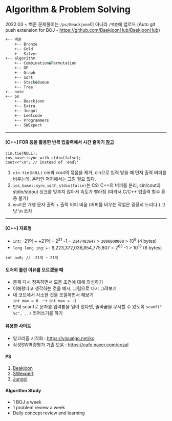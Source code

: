 # Algorithm & Problem Solving

2022.03 ~ 백준 문제풀이는 `/ps/Beackjoon`이 아니라 `/백준`에 업로드
(Auto git push extension for BOJ - https://github.com/BaekjoonHub/BaekjoonHub)

```bash
+-- 백준
    +-- Bronze
    +-- Gold
    +-- Silver
+-- algorithm
    +-- Combination&Permutation
    +-- DP
    +-- Graph
    +-- Sort
    +-- Stack&Queue
    +-- Tree
+-- note
+-- ps
    +-- Beackjoon
    +-- Extra
    +-- Jungol
    +-- Leetcode
    +-- Programmers
    +-- SWExpert
```

****

#### [C++] FOR 등을 활용한 반복 입출력에서 시간 줄이기 [참고](https://www.acmicpc.net/board/view/22716)
```
cin.tie(NULL);
ios_base::sync_with_stdio(false);
cout<<"\n"; // instead of 'endl'
```
1. ```cin.tie(NULL)``` cin과 cout의 묶음을 제거, cin으로 입력 받을 때 먼저 출력 버퍼를 비우는데, 온라인 저지에서는 그럴 필요 없다. 
2. ```ios_base::sync_with_stdio(false)```는 C와 C++의 버퍼를 분리, cin/cout과 stdin/stdout 싱크를 맞추지 않아서 속도가 빨라짐 (따라서 C/C++ 입출력 함수 혼용 불가)
3. ```endl```은 개행 문자 출력 + 출력 버퍼 비움 (버퍼를 비우는 작업은 굉장히 느리다.) 그냥 \n 쓰자

----
#### [C++] 자료형
- `int`: -21억 ~ +21억 =  2<sup>31</sup> -1 = `2147483647` > `2000000000` > 10<sup>9</sup> (4 bytes)
- `long long ing`: +- 9,223,372,036,854,775,807 = 2<sup>63</sup> -1 > 10<sup>18</sup> (8 bytes)
```
int a=0; // -21억 ~ 21억
```

#### 도저히 틀린 이유를 모르겠을 때
  + 문제 다시 정독하면서 모든 조건에 대해 의심하기
  + 이해했다고 생각하는 것을 예시, 그림으로 다시 그려보기
  + 내 코드에서 사소한 것을 조절하면서 해보기  
    ``` int max = 0  ```  --> ``` int max = -1 ```
  + 만약 scanf로 문자를 입력받을 일이 있다면, 줄바꿈을 무시할 수 있도록 `scanf(" %c", ..)` 띄어쓰기를 하기


#### 유용한 사이트
- 알고리즘 시각화 : https://visualgo.net/ko
- 삼성SW역량평가 기출 모음 : https://cafe.naver.com/cozal


#### PS 
  1. [Beakjoon](https://www.acmicpc.net/)
  2. [SWexpert](https://swexpertacademy.com/main/main.do)
  3. [Jungol](http://jungol.co.kr/)



#### Algorithm Study
  - 1 BOJ a week
  - 1 problem review a week
  - Daily concept review and learning
